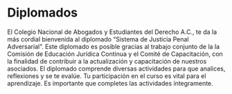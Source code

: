 # Diplomados
El Colegio Nacional de Abogados y Estudiantes del Derecho A.C., te da la más cordial bienvenida al diplomado “Sistema de Justicia Penal Adversarial”.   Este diplomado es posible gracias al trabajo conjunto de la la Comisión de Educación Jurídica Continua y el Comité de Capacitación, con la finalidad de contribuir a la actualización y capacitación de nuestros asociados.  El diplomado comprende diversas actividades para que analices, reflexiones y se te evalúe. Tu participación en el curso es vital para el aprendizaje. Es importante que completes las actividades íntegramente.
